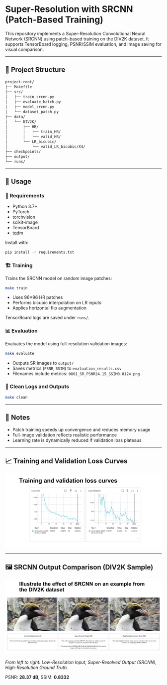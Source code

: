 # Super-Resolution with SRCNN (Patch-Based Training)

This repository implements a Super-Resolution Convolutional Neural Network (SRCNN) using patch-based training on the DIV2K dataset. It supports TensorBoard logging, PSNR/SSIM evaluation, and image saving for visual comparison.

---

## 📁 Project Structure

```
project-root/
├── Makefile
├── src/
│   ├── train_srcnn.py
│   ├── evaluate_batch.py
│   ├── model_srcnn.py
│   └── dataset_patch.py
├── data/
│   └── DIV2K/
│       ├── HR/
│       │   ├── train_HR/
│       │   └── valid_HR/
│       └── LR_bicubic/
│           └── valid_LR_bicubic/X4/
├── checkpoints/
├── output/
└── runs/
```

---

## 🚀 Usage

### 🔧 Requirements

- Python 3.7+
- PyTorch
- torchvision
- scikit-image
- TensorBoard
- tqdm

Install with:

```bash
pip install -r requirements.txt
```

### 🏗 Training

Trains the SRCNN model on random image patches:

```bash
make train
```

- Uses 96×96 HR patches
- Performs bicubic interpolation on LR inputs
- Applies horizontal flip augmentation

TensorBoard logs are saved under `runs/`.

### 📊 Evaluation

Evaluates the model using full-resolution validation images:

```bash
make evaluate
```

- Outputs SR images to `output/`
- Saves metrics (`PSNR`, `SSIM`) to `evaluation_results.csv`
- Filenames include metrics: `0801_SR_PSNR24.15_SSIM0.8124.png`

### 🧹 Clean Logs and Outputs

```bash
make clean
```

---

## 🧠 Notes

- Patch training speeds up convergence and reduces memory usage
- Full-image validation reflects realistic performance
- Learning rate is dynamically reduced if validation loss plateaus

---

## 📈 Training and Validation Loss Curves

<p align="center">
  <img src="assets/training_validation_loss.png" alt="Loss Curves" width="600"/>
</p>

---

## 🖼️ SRCNN Output Comparison (DIV2K Sample)

<p align="center">
  <img src="assets/srcnn_output_comparison.png" alt="SRCNN Effect" width="800"/>
</p>

*From left to right: Low-Resolution Input, Super-Resolved Output (SRCNN), High-Resolution Ground Truth.*

PSNR: **28.37 dB**, SSIM: **0.8332**
